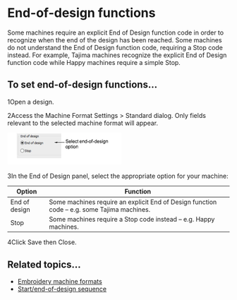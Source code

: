 # End-of-design functions

Some machines require an explicit End of Design function code in order to recognize when the end of the design has been reached. Some machines do not understand the End of Design function code, requiring a Stop code instead. For example, Tajima machines recognize the explicit End of Design function code while Happy machines require a simple Stop.

## To set end-of-design functions...

1Open a design.

2Access the Machine Format Settings > Standard dialog. Only fields relevant to the selected machine format will appear.

![machines00015.png](assets/machines00015.png)

3In the End of Design panel, select the appropriate option for your machine:

| Option        | Function                                                                                   |
| ------------- | ------------------------------------------------------------------------------------------ |
| End of design | Some machines require an explicit End of Design function code – e.g. some Tajima machines. |
| Stop          | Some machines require a Stop code instead – e.g. Happy machines.                           |

4Click Save then Close.

## Related topics...

- [Embroidery machine formats](../../Basics/basics/Embroidery_machine_formats)
- [Start/end-of-design sequence](Start_end-of-design_sequence)
